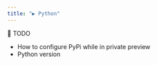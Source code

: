```yaml
---
title: "▶ Python"
---
```


🚧 TODO 
- How to configure PyPi while in private preview
- Python version
